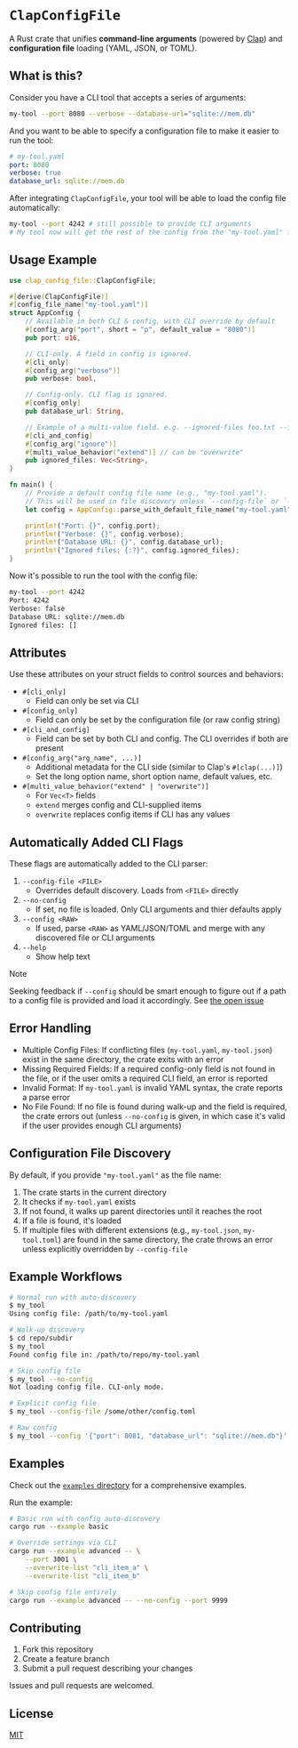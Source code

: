 # `ClapConfigFile`

A Rust crate that unifies **command-line arguments** (powered by [Clap](https://github.com/clap-rs/clap)) and **configuration file** loading (YAML, JSON, or TOML).

## What is this?

Consider you have a CLI tool that accepts a series of arguments:

```bash
my-tool --port 8080 --verbose --database-url="sqlite://mem.db"
```

And you want to be able to specify a configuration file to make it easier to run the tool:

```yaml
# my-tool.yaml
port: 8080
verbose: true
database_url: sqlite://mem.db
```

After integrating `ClapConfigFile`, your tool will be able to load the config file automatically:

```bash
my-tool --port 4242 # still possible to provide CLI arguments
# My tool now will get the rest of the config from the "my-tool.yaml" file
```

## Usage Example

```rust
use clap_config_file::ClapConfigFile;

#[derive(ClapConfigFile)]
#[config_file_name("my-tool.yaml")]
struct AppConfig {
    // Available in both CLI & config, with CLI override by default
    #[config_arg("port", short = "p", default_value = "8080")]
    pub port: u16,

    // CLI-only. A field in config is ignored.
    #[cli_only]
    #[config_arg("verbose")]
    pub verbose: bool,

    // Config-only. CLI flag is ignored.
    #[config_only]
    pub database_url: String,

    // Example of a multi-value field. e.g. --ignored-files foo.txt --ignored-files bar.txt
    #[cli_and_config]
    #[config_arg("ignore")]
    #[multi_value_behavior("extend")] // can be "overwrite"
    pub ignored_files: Vec<String>,
}

fn main() {
    // Provide a default config file name (e.g., "my-tool.yaml").
    // This will be used in file discovery unless `--config-file` or `--no-config` is set.
    let config = AppConfig::parse_with_default_file_name("my-tool.yaml");

    println!("Port: {}", config.port);
    println!("Verbose: {}", config.verbose);
    println!("Database URL: {}", config.database_url);
    println!("Ignored files: {:?}", config.ignored_files);
}
```

Now it's possible to run the tool with the config file:

```bash
my-tool --port 4242
Port: 4242
Verbose: false
Database URL: sqlite://mem.db
Ignored files: []
```

## Attributes

Use these attributes on your struct fields to control sources and behaviors:

- `#[cli_only]`
  - Field can only be set via CLI
- `#[config_only]`
  - Field can only be set by the configuration file (or raw config string)
- `#[cli_and_config]`
  - Field can be set by both CLI and config. The CLI overrides if both are present
- `#[config_arg("arg_name", ...)]`
  - Additional metadata for the CLI side (similar to Clap's `#[clap(...)]`)
  - Set the long option name, short option name, default values, etc.
- `#[multi_value_behavior("extend" | "overwrite")]`
  - For `Vec<T>` fields
  - `extend` merges config and CLI-supplied items
  - `overwrite` replaces config items if CLI has any values

## Automatically Added CLI Flags

These flags are automatically added to the CLI parser:

1. `--config-file <FILE>`
   - Overrides default discovery. Loads from `<FILE>` directly
2. `--no-config`
   - If set, no file is loaded. Only CLI arguments and thier defaults apply
3. `--config <RAW>`
   - If used, parse `<RAW>` as YAML/JSON/TOML and merge with any discovered file or CLI arguments
4. `--help`
   - Show help text

> [!NOTE]
> Seeking feedback if `--config` should be smart enough to figure out if a path to a config file is provided and load it accordingly. See [the open issue](https://github.com/bodo-run/clap-config-file/issues/1)

## Error Handling

- Multiple Config Files: If conflicting files (`my-tool.yaml`, `my-tool.json`) exist in the same directory, the crate exits with an error
- Missing Required Fields: If a required config-only field is not found in the file, or if the user omits a required CLI field, an error is reported
- Invalid Format: If `my-tool.yaml` is invalid YAML syntax, the crate reports a parse error
- No File Found: If no file is found during walk-up and the field is required, the crate errors out (unless `--no-config` is given, in which case it's valid if the user provides enough CLI arguments)

## Configuration File Discovery

By default, if you provide `"my-tool.yaml"` as the file name:

1. The crate starts in the current directory
2. It checks if `my-tool.yaml` exists
3. If not found, it walks up parent directories until it reaches the root
4. If a file is found, it's loaded
5. If multiple files with different extensions (e.g., `my-tool.json`, `my-tool.toml`) are found in the same directory, the crate throws an error unless explicitly overridden by `--config-file`

## Example Workflows

```bash
# Normal run with auto-discovery
$ my_tool
Using config file: /path/to/my-tool.yaml

# Walk-up discovery
$ cd repo/subdir
$ my_tool
Found config file in: /path/to/repo/my-tool.yaml

# Skip config file
$ my_tool --no-config
Not loading config file. CLI-only mode.

# Explicit config file
$ my_tool --config-file /some/other/config.toml

# Raw config
$ my_tool --config '{"port": 8081, "database_url": "sqlite://mem.db"}'
```

## Examples

Check out the [`examples` directory](examples) for a comprehensive examples.

Run the example:

```bash
# Basic run with config auto-discovery
cargo run --example basic

# Override settings via CLI
cargo run --example advanced -- \
    --port 3001 \
    --overwrite-list "cli_item_a" \
    --overwrite-list "cli_item_b"

# Skip config file entirely
cargo run --example advanced -- --no-config --port 9999
```

## Contributing

1. Fork this repository
2. Create a feature branch
3. Submit a pull request describing your changes

Issues and pull requests are welcomed.

## License

[MIT](LICENSE)
